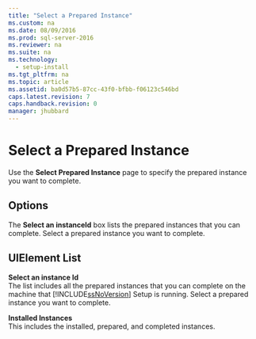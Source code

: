```yaml
---
title: "Select a Prepared Instance"
ms.custom: na
ms.date: 08/09/2016
ms.prod: sql-server-2016
ms.reviewer: na
ms.suite: na
ms.technology: 
  - setup-install
ms.tgt_pltfrm: na
ms.topic: article
ms.assetid: ba0d57b5-87cc-43f0-bfbb-f06123c546bd
caps.latest.revision: 7
caps.handback.revision: 0
manager: jhubbard
---
```

# Select a Prepared Instance
Use the **Select Prepared Instance** page to specify the prepared instance you want to complete.  
  
## Options  
 The **Select an instanceId** box lists the prepared instances that you can complete. Select a prepared instance you want to complete.  
  
## UIElement List  
 **Select an instance Id**  
 The list includes all the prepared instances that you can complete on the machine that [!INCLUDE[ssNoVersion](../../Topics/TopicNameContainA/tokens/ssNoVersion_md.md)] Setup is running. Select a prepared instance you want to complete.  
  
 **Installed Instances**  
 This includes the installed, prepared, and completed instances.